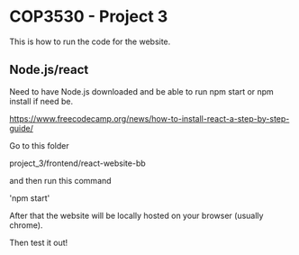 <H1> COP3530 - Project 3 </h1>
This is how to run the code for the website.

<h2> Node.js/react </h2>

Need to have Node.js downloaded and be able to run npm start or npm install if need be.

https://www.freecodecamp.org/news/how-to-install-react-a-step-by-step-guide/

Go to this folder

project_3/frontend/react-website-bb

and then run this command

'npm start'

After that the website will be locally hosted on your browser (usually chrome).

Then test it out!
